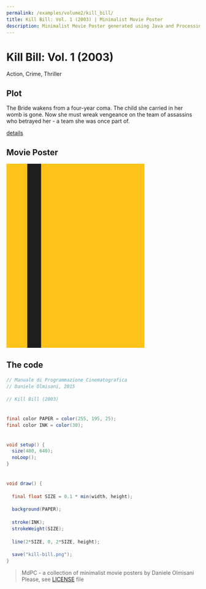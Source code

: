 ```yaml
---
permalink: /examples/volume2/kill_bill/
title: Kill Bill: Vol. 1 (2003) | Minimalist Movie Poster
description: Minimalist Movie Poster generated using Java and Processing.
---
```


# Kill Bill: Vol. 1 (2003)

Action, Crime, Thriller

## Plot
The Bride wakens from a four-year coma. The child she carried in her womb is gone. Now she must wreak vengeance on the team of assassins who betrayed her - a team she was once part of.

[details](https://www.imdb.com/title/tt0266697/)

## Movie Poster
<img src="kill-bill.png"  width="360px" title="Kill Bill: Vol. 1">


## The code
```java
// Manuale di Programmazione Cinematografica
// Daniele Olmisani, 2015

// Kill Bill (2003)


final color PAPER = color(255, 195, 25);
final color INK = color(30);


void setup() {
  size(480, 640);
  noLoop();
}


void draw() {
  
  final float SIZE = 0.1 * min(width, height);
  
  background(PAPER);
  
  stroke(INK);
  strokeWeight(SIZE);
  
  line(2*SIZE, 0, 2*SIZE, height);
  
  save("kill-bill.png");
}

```

> MdPC - a collection of minimalist movie posters
> by Daniele Olmisani
> Please, see [LICENSE](../../../LICENSE) file
